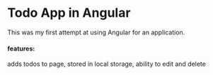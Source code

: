 # Todo App in Angular

This was my first attempt at using Angular for an application.  

#### **features:** 
adds todos to page, stored in local storage, ability to edit and delete


